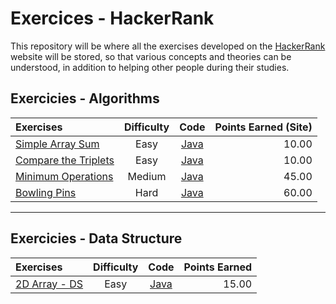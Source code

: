 # Exercices - HackerRank
This repository will be where all the exercises developed on the [HackerRank](https://www.hackerrank.com/dashboard) website will be stored, so that various concepts and theories can be understood, in addition to helping other people during their studies.

## Exercicies - Algorithms

|   Exercises  |  Difficulty  |  Code  |    Points Earned (Site)   |
| :---         |     :---:      |     :---:      |          ---: |
| [Simple Array Sum](https://www.hackerrank.com/challenges/simple-array-sum/problem)   | Easy    | [Java](https://github.com/brunofaria27/HackerRankExercices/tree/main/Algorithms/Easy/Simple%20Array%20Sum)     | 10.00    |
| [Compare the Triplets](https://www.hackerrank.com/challenges/compare-the-triplets/problem?isFullScreen=true)   | Easy    | [Java](https://github.com/brunofaria27/HackerRankExercices/tree/main/Algorithms/Easy/Compare%20the%20Triplets)     | 10.00|
| [Minimum Operations](https://www.hackerrank.com/challenges/minimum-operations/problem)   | Medium    | [Java](https://github.com/brunofaria27/HackerRankExercices/tree/main/Algorithms/Medium/Minimum%20Operations)     | 45.00    |
| [Bowling Pins](https://www.hackerrank.com/challenges/bowling-pins/problem)   | Hard    | [Java](https://github.com/brunofaria27/HackerRankExercices/tree/main/Algorithms/Hard/Bowling%20Pins)     | 60.00    |


----------------------------------------------------
## Exercicies - Data Structure

|   Exercises  |  Difficulty  |  Code  |    Points Earned    |
| :---         |     :---:      |     :---:      |          ---: |
| [2D Array - DS](https://www.hackerrank.com/challenges/2d-array/problem)   | Easy    | [Java](https://github.com/brunofaria27/HackerRankExercices/tree/main/Data%20Structures/Easy/2D%20Array%20-%20DS)     |15.00    |
